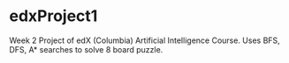 # edxProject1
Week 2 Project of edX (Columbia) Artificial Intelligence Course. Uses BFS, DFS, A* searches to solve 8 board puzzle.
